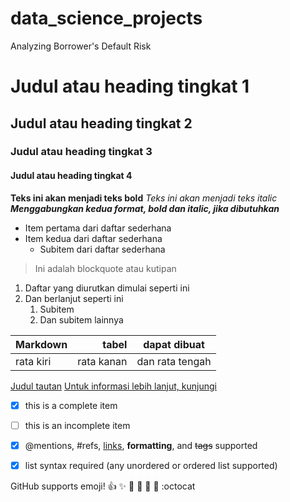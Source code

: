 # data_science_projects
Analyzing Borrower's Default Risk


# Judul atau heading tingkat 1
## Judul atau heading tingkat 2
### Judul atau heading tingkat 3
#### Judul atau heading tingkat 4

**Teks ini akan menjadi teks bold**
*Teks ini akan menjadi teks italic*
***Menggabungkan kedua format, bold dan italic, jika dibutuhkan***

- Item pertama dari daftar sederhana
- Item kedua dari daftar sederhana
    - Subitem dari daftar sederhana
> Ini adalah blockquote atau kutipan

1. Daftar yang diurutkan dimulai seperti ini
2. Dan berlanjut seperti ini
    1. Subitem
    2. Dan subitem lainnya

| Markdown              | tabel                 | dapat dibuat                      |
| :-------------------- | ---------------------: |:---------------------------:|
|     rata kiri      |     rata kanan     |      dan rata tengah          |


[Judul tautan](http://www.example.com "Link title")
[Untuk informasi lebih lanjut, kunjungi](https://daringfireball.net/projects/markdown/)


- [x] this is a complete item
- [ ] this is an incomplete item
- [x] @mentions, #refs, [links](),
**formatting**, and <del>tags</del>
supported
- [x] list syntax required (any
unordered or ordered list
supported)


GitHub supports emoji!
:+1: :sparkles: :camel: :tada:
:rocket: :metal: :octocat

